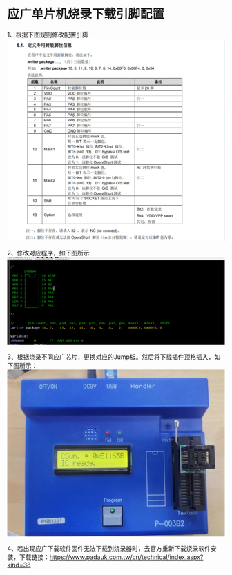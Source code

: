 # 应广单片机烧录下载引脚配置

1、根据下图规则修改配置引脚
![image](image/yg_pinset.png)

2、修改对应程序，如下图所示
![image](image/yg_codesetting.png)

3、根据烧录不同应广芯片，更换对应的Jump板。然后将下载插件顶格插入，如下图所示：
![image](image/yg_shift.png)

4、若出现应广下载软件固件无法下载到烧录器时，去官方重新下载烧录软件安装，下载链接：<https://www.padauk.com.tw/cn/technical/index.aspx?kind=38>